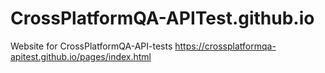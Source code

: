 # CrossPlatformQA-APITest.github.io
Website for CrossPlatformQA-API-tests
https://crossplatformqa-apitest.github.io/pages/index.html
